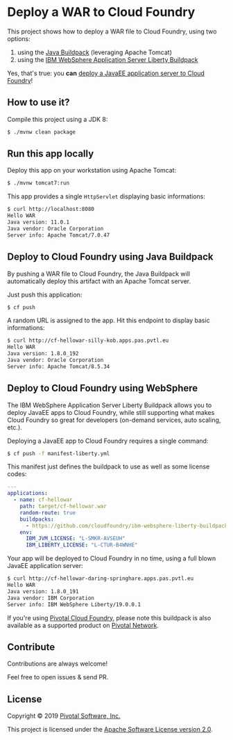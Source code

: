 # Deploy a WAR to Cloud Foundry

This project shows how to deploy a WAR file to Cloud Foundry, using two options:
  1. using the [Java Buildpack](https://github.com/cloudfoundry/java-buildpack) (leveraging Apache Tomcat)
  2. using the [IBM WebSphere Application Server Liberty Buildpack](https://github.com/cloudfoundry/ibm-websphere-liberty-buildpack)

Yes, that's true: you **can** [deploy a JavaEE application server to Cloud Foundry](https://content.pivotal.io/pivotal-blog/new-tools-from-pivotal-ibm-pave-the-way-for-java-ee-websphere-apps-to-move-to-cloud-foundry-and-kubernetes)!

## How to use it?

Compile this project using a JDK 8:
```bash
$ ./mvnw clean package
```

## Run this app locally

Deploy this app on your workstation using Apache Tomcat:
```bash
$ ./mvnw tomcat7:run
```

This app provides a single `HttpServlet` displaying basic informations:
```bash
$ curl http://localhost:8080
Hello WAR
Java version: 11.0.1
Java vendor: Oracle Corporation
Server info: Apache Tomcat/7.0.47
```

## Deploy to Cloud Foundry using Java Buildpack

By pushing a WAR file to Cloud Foundry, the Java Buildpack will automatically
deploy this artifact with an Apache Tomcat server.

Just push this application:
```bash
$ cf push
```

A random URL is assigned to the app. Hit this endpoint to display basic
informations:
```bash
$ curl http://cf-hellowar-silly-kob.apps.pas.pvtl.eu
Hello WAR
Java version: 1.8.0_192
Java vendor: Oracle Corporation
Server info: Apache Tomcat/8.5.34
```

## Deploy to Cloud Foundry using WebSphere

The IBM WebSphere Application Server Liberty Buildpack allows you to
deploy JavaEE apps to Cloud Foundry, while still supporting what makes
Cloud Foundry so great for developers (on-demand services,
auto scaling, etc.).

Deploying a JavaEE app to Cloud Foundry requires a single command:
```bash
$ cf push -f manifest-liberty.yml
```

This manifest just defines the buildpack to use as well as some license codes:
```yaml
---
applications:
  - name: cf-hellowar
    path: target/cf-hellowar.war
    random-route: true
    buildpacks:
      - https://github.com/cloudfoundry/ibm-websphere-liberty-buildpack.git
    env:
      IBM_JVM_LICENSE: "L-SMKR-AVSEUH"
      IBM_LIBERTY_LICENSE: "L-CTUR-B4WNHE"
```

Your app will be deployed to Cloud Foundry in no time, using a full blown
JavaEE application server:
```bash
$ curl http://cf-hellowar-daring-springhare.apps.pas.pvtl.eu
Hello WAR
Java version: 1.8.0_191
Java vendor: IBM Corporation
Server info: IBM WebSphere Liberty/19.0.0.1
```

If you're using [Pivotal Cloud Foundry](https://pivotal.io/platform/pivotal-application-service),
please note this buildpack is
also available as a supported product on
[Pivotal Network](https://network.pivotal.io/products/ibm-websphere-liberty).

## Contribute

Contributions are always welcome!

Feel free to open issues & send PR.

## License

Copyright &copy; 2019 [Pivotal Software, Inc.](https:/pivotal.io)

This project is licensed under the [Apache Software License version 2.0](https://www.apache.org/licenses/LICENSE-2.0).
